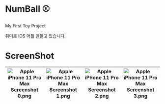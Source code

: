 # NumBall ⚾️

My First Toy Project

취미로 iOS 어플 만들고 있습니다.

# ScreenShot

<div align="center">

| ![Apple iPhone 11 Pro Max Screenshot 0.png](https://user-images.githubusercontent.com/95527804/180604391-39778321-fab4-4d35-82ae-c23a4483cc96.png) | ![Apple iPhone 11 Pro Max Screenshot 1.png](https://user-images.githubusercontent.com/95527804/180604397-bdd53d79-030f-4377-825e-f58d4f4ed247.png) | ![Apple iPhone 11 Pro Max Screenshot 2.png](https://user-images.githubusercontent.com/95527804/180604402-a16d836f-be01-434e-94da-f0c107846bcc.png) | ![Apple iPhone 11 Pro Max Screenshot 3.png](https://user-images.githubusercontent.com/95527804/180604407-1b657ea1-5db6-44b0-b1d1-a809447dc6a9.png) |
| :------------------------------------------------------------------------------------------------------------------------------------------------: | :------------------------------------------------------------------------------------------------------------------------------------------------: | :------------------------------------------------------------------------------------------------------------------------------------------------: | :------------------------------------------------------------------------------------------------------------------------------------------------: |

</div>
